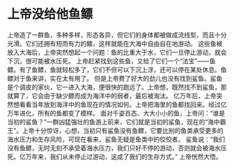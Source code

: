 # 上帝没给他鱼鳔
上帝造了一群鱼，多种多样，形态各异，但它们的身体都被做成流线型，而且十分光滑。它们还拥有短而有力的鳍，这样就能在大海中自由自在地游动。 
这些鱼被放入大海后，上帝突然想起一个问题：鱼的比重大于水，它们一旦停止游动，就会下沉，很可能被水压死。 
上帝赶紧找到这些鱼，又给了它们一个“法宝”——鱼鳔。有了鱼鳔，鱼就轻松多了，它们不但可以下沉上浮，还可以停在某处休息。鱼鳔对于鱼来讲，实在太有用了。 
但是上帝费了好大的劲儿也没有找到鲨鱼。鲨鱼是个调皮的家伙，它一进入大海，便很快的跑远了。上帝想，既然找不到鲨鱼，那就算了，它会由于缺少鳔而成为海洋中的弱者，最后被淘汰。 
亿万年后，上帝突然想看看当年放到海洋中的鱼现在的情况如何。上帝把海里的鱼都找回来。经过亿万年进化，所有的鱼都变了模样。 
面对千姿百态、大大小小的鱼，上帝问：“谁是当初的鲨鱼？”一群凶猛强壮的鱼游上前来，它们就是当初的鲨鱼，现在的“海中霸王”。上帝十分惊讶，心想，当初只有鲨鱼没有鱼鳔，它要比别的鱼类承受更多的海水压力和生存风险，可现在看来，鲨鱼无疑是鱼类中的佼佼者。 
鲨鱼说：“我们没有鱼鳔，无时无刻不承受着海水压力，我们只好不停的游动，否则就会被海水压死。亿万年来，我们从未停止过游动，这成了我们的生存方式。” 
上帝恍然大悟。
  
